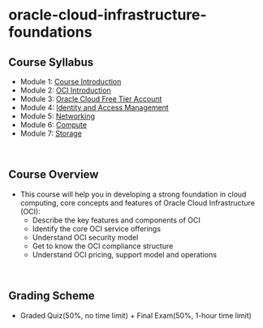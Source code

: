 # oracle-cloud-infrastructure-foundations

## Course Syllabus
- Module 1: [Course Introduction](./1_Course_Introduction.md)
- Module 2: [OCI Introduction](./2_OCI_Introduction.md)
- Module 3: [Oracle Cloud Free Tier Account]()
- Module 4: [Identity and Access Management](./4_Identity_and_Access_Management.md)
- Module 5: [Networking](./5_Networking.md)
- Module 6: [Compute](./6_Compute.md)
- Module 7: [Storage](./7_Storage.md)
<br>

## Course Overview
- This course will help you in developing a strong foundation in cloud computing, core concepts and features of Oracle Cloud Infrastructure (OCI):
    - Describe the key features and components of OCI
    - Identify the core OCI service offerings
    - Understand OCI security model
    - Get to know the OCI compliance structure
    - Understand OCI pricing, support model and operations
<br>

## Grading Scheme
- Graded Quiz(50%, no time limit) + Final Exam(50%, 1-hour time limit)
<br>